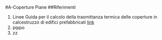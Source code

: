 #A-Coperture Piane
##Riferimenti

 1. Linee Guida per il calcolo della trasmittanza termica delle coperture in calcestruzzo di edifici prefabbricati [link]()
 1. pippo
 1. zz
